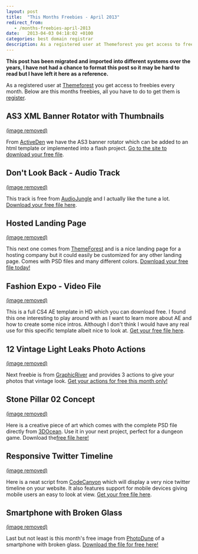 ```yaml
---
layout: post
title:  "This Months Freebies - April 2013"
redirect_from:
   - /months-freebies-april-2013
date:   2013-04-03 04:18:02 +0100
categories: best domain registrar
description: As a registered user at Themeforest you get access to freebies every month. Below are this months freebies, all...
---
```


**This post has been migrated and imported into different systems over the years, I have not had a chance to format this post so it may be hard to read but I have left it here as a reference.**

As a registered user at [Themeforest](http://themeforest.net/?ref=bigideaguy "Themeforest") you get access to freebies every month. Below are this months freebies, all you have to do to get them is [register](http://themeforest.net/?ref=bigideaguy "Themeforest").

## AS3 XML Banner Rotator with Thumbnails

  
[(image removed)](http://activeden.net/item/as3-xml-banner-rotator-with-thumbnails/143643?WT.ac=free_file&WT.seg_1=free_file&WT.z_author=LGLab&ref=bigideaguy "AS3 Banner Rotator")  
  
 From [ActiveDen](http://activeden.net/?ref=bigideaguy "ActiveDen") we have the AS3 banner rotator which can be added to an html template or implemented into a flash project. [Go to the site to download your free file](http://activeden.net/item/as3-xml-banner-rotator-with-thumbnails/143643?WT.ac=free_file&WT.seg_1=free_file&WT.z_author=LGLab&ref=bigideaguy "AS3 Banner Rotator").  
## Don't Look Back - Audio Track

  
[(image removed)](http://audiojungle.net/item/dont-look-back/3006518?WT.ac=free_file&WT.seg_1=free_file&WT.z_author=DamianN&ref=bigideaguy "Don't Look Back")  
  
 This track is free from [AudioJungle](http://audiojungle.net/?ref=bigideaguy "AudioJungle") and I actually like the tune a lot. [Download your free file here](http://audiojungle.net/item/dont-look-back/3006518?WT.ac=free_file&WT.seg_1=free_file&WT.z_author=DamianN&ref=bigideaguy "Don't Look Back").  
## Hosted Landing Page

  
[(image removed)](http://themeforest.net/item/hosted-landing-page/504873?WT.ac=free_file&WT.seg_1=free_file&WT.z_author=QuanticaLabs&ref=bigideaguy "Hosted Landing Page")  
  
 This next one comes from [ThemeForest](http://themeforest.net/?ref=bigideaguy "ThemeForest") and is a nice landing page for a hosting company but it could easily be customized for any other landing page. Comes with PSD files and many different colors. [Download your free file today!](http://themeforest.net/item/hosted-landing-page/504873?WT.ac=free_file&WT.seg_1=free_file&WT.z_author=QuanticaLabs&ref=bigideaguy "Hosted Landing Page Free File")  
## Fashion Expo - Video File

  
[(image removed)](http://videohive.net/item/fashion-expo/969299?WT.ac=free_file&WT.seg_1=free_file&WT.z_author=rushes&ref=bigideaguy "Fashion Expo Video Template")  
  
 This is a full CS4 AE template in HD which you can download free. I found this one interesting to play around with as I want to learn more about AE and how to create some nice intros. Although I don't think I would have any real use for this specific template albeit nice to look at. [Get your free file here](http://videohive.net/item/fashion-expo/969299?WT.ac=free_file&WT.seg_1=free_file&WT.z_author=rushes&ref=bigideaguy "Fashion Expo Template").  
## 12 Vintage Light Leaks Photo Actions

  
[(image removed)](http://graphicriver.net/item/12-vintage-light-leaks-photo-actions/512994?WT.ac=free_file&WT.seg_1=free_file&WT.z_author=DigitalYardSale&ref=bigideaguy "12 Detailed Actions - GraphicRiver")  
  
 Next freebie is from [GraphicRiver](http://graphicriver.net/?ref=bigideaguy "GraphicRiver") and provides 3 actions to give your photos that vintage look. [Get your actions for free this month only!](http://graphicriver.net/item/12-vintage-light-leaks-photo-actions/512994?WT.ac=free_file&WT.seg_1=free_file&WT.z_author=DigitalYardSale&ref=bigideaguy "12 Detailed Actions - GraphicRiver")  
## Stone Pillar 02 Concept

  
[(image removed)](http://3docean.net/item/stone-pillar-02-concept/4024082?WT.ac=free_file&WT.seg_1=free_file&WT.z_author=BITGEM&ref=bigideaguy "Concept stone pillar skulls")  
  
 Here is a creative piece of art which comes with the complete PSD file directly from [3DOcean](http://3docean.net/?ref=bigideaguy "3DOcean"). Use it in your next project, perfect for a dungeon game. Download the[free file here!](http://3docean.net/item/stone-pillar-02-concept/4024082?WT.ac=free_file&WT.seg_1=free_file&WT.z_author=BITGEM&ref=bigideaguy "Concept Pillar Skulls")  
## Responsive Twitter Timeline

  
[(image removed)](http://codecanyon.net/item/responsive-twitter-timeline/2728645?WT.ac=free_file&WT.seg_1=free_file&WT.z_author=liviu_cerchez&ref=bigideaguy "Twitter Timeline Script")  
  
 Here is a neat script from [CodeCanyon](http://codecanyon.net/?ref=bigideaguy "CodeCanyon") which will display a very nice twitter timeline on your website. It also features support for mobile devices giving mobile users an easy to look at view. [Get your free file here](http://codecanyon.net/item/responsive-twitter-timeline/2728645?WT.ac=free_file&WT.seg_1=free_file&WT.z_author=liviu_cerchez&ref=bigideaguy "Twitter Timeline Script").  
## Smartphone with Broken Glass

  
[(image removed)](http://photodune.net/item/smartphone-with-broken-glass/1979774?WT.ac=free_file&WT.seg_1=free_file&WT.z_author=themedia&ref=bigideaguy "smartphone with broken glass image")  
  
 Last but not least is this month's free image from [PhotoDune](http://photodune.net/?ref=bigideaguy "PhotoDune") of a smartphone with broken glass. [Download the file for free here!](http://photodune.net/item/smartphone-with-broken-glass/1979774?WT.ac=free_file&WT.seg_1=free_file&WT.z_author=themedia&ref=bigideaguy "Smartphone with broken glass image")